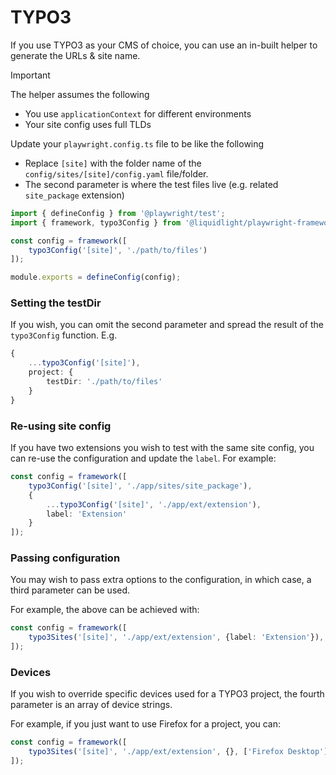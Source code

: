 # TYPO3

If you use TYPO3 as your CMS of choice, you can use an in-built helper to generate the URLs & site name.

> [!IMPORTANT]
> The helper assumes the following
> - You use `applicationContext` for different environments
> - Your site config uses full TLDs

Update your `playwright.config.ts` file to be like the following

- Replace `[site]` with the folder name of the `config/sites/[site]/config.yaml` file/folder.
- The second parameter is where the test files live (e.g. related `site_package` extension)

```js
import { defineConfig } from '@playwright/test';
import { framework, typo3Config } from '@liquidlight/playwright-framework';

const config = framework([
	typo3Config('[site]', './path/to/files')
]);

module.exports = defineConfig(config);
```

### Setting the testDir

If you wish, you can omit the second parameter and spread the result of the `typo3Config` function. E.g.

```typescript
{
    ...typo3Config('[site]'),
    project: {
        testDir: './path/to/files'
    }
}
```

### Re-using site config

If you have two extensions you wish to test with the same site config, you can re-use the configuration and update the `label`. For example:

```typescript
const config = framework([
	typo3Config('[site]', './app/sites/site_package'),
	{
		...typo3Config('[site]', './app/ext/extension'),
		label: 'Extension'
	}
]);
```

### Passing configuration

You may wish to pass extra options to the configuration, in which case, a third parameter can be used.

For example, the above can be achieved with:

```typescript
const config = framework([
	typo3Sites('[site]', './app/ext/extension', {label: 'Extension'}),
]);
```

### Devices

If you wish to override specific devices used for a TYPO3 project, the fourth parameter is an array of device strings.

For example, if you just want to use Firefox for a project, you can:

```typescript
const config = framework([
	typo3Sites('[site]', './app/ext/extension', {}, ['Firefox Desktop']),
]);
```
